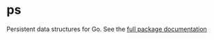 ps
==

Persistent data structures for Go.  See the [full package documentation](http://godoc.org/github.com/mndrix/ps)
